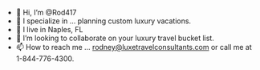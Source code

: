 - 👋 Hi, I’m @Rod417
- 👀 I specialize in ... planning custom luxury vacations.
- 🌱 I live in Naples, FL
- 💞️ I’m looking to collaborate on your luxury travel bucket list.
- 📫 How to reach me ... rodney@luxetravelconsultants.com or call me at 1-844-776-4300.

<!---
Rod417/Rod417 is a ✨ special ✨ repository because its `README.md` (this file) appears on your GitHub profile.
You can click the Preview link to take a look at your changes.
--->
